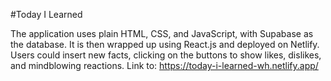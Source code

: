 #Today I Learned

The application uses plain HTML, CSS, and JavaScript, with Supabase as the database. It is then wrapped up using React.js and deployed on Netlify.
Users could insert new facts, clicking on the buttons to show likes, dislikes, and mindblowing reactions.
Link to: https://today-i-learned-wh.netlify.app/




